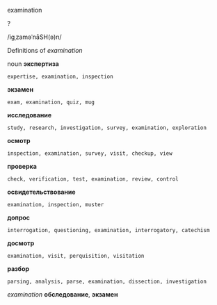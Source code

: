 examination

?

/iɡˌzaməˈnāSH(ə)n/

Definitions of _examination_

noun
**экспертиза**

    expertise, examination, inspection
**экзамен**

    exam, examination, quiz, mug
**исследование**

    study, research, investigation, survey, examination, exploration
**осмотр**

    inspection, examination, survey, visit, checkup, view
**проверка**

    check, verification, test, examination, review, control
**освидетельствование**

    examination, inspection, muster
**допрос**

    interrogation, questioning, examination, interrogatory, catechism
**досмотр**

    examination, visit, perquisition, visitation
**разбор**

    parsing, analysis, parse, examination, dissection, investigation

_examination_
**обследование**, **экзамен**